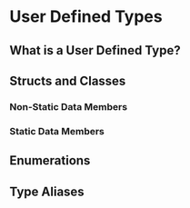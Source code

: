 # User Defined Types

## What is a User Defined Type?

## Structs and Classes

### Non-Static Data Members

### Static Data Members

## Enumerations

## Type Aliases
